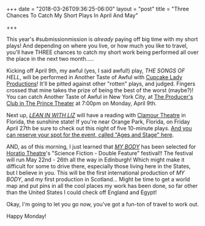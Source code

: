 +++
date = "2018-03-26T09:36:25-06:00"
layout = "post"
title = "Three Chances To Catch My Short Plays In April And May"

+++

This year's #submissionmission is *already* paying off big time with my short plays! And depending on where you live, or how much you like to travel, you'll have THREE chances to catch my short work being performed all over the place in the next two month.....

Kicking off April 9th, my awful (yes, I said awful!) play, *THE SONGS OF HELL*, will be performed in Another Taste of Awful with [Cupcake Lady Productions](http://cupcakeladyproductions.com/)! It'll be pitted against other "rotten" plays, and judged. Fingers crossed that mine takes the prize of being the best of the worst (maybe?)! You can catch Another Taste of Awful in New York City, at [The Producer's Club in The Prince Theater](https://www.google.com/maps/dir/''/the+producers+club/@40.7594238,-74.0614022,12z/data=!4m8!4m7!1m0!1m5!1m1!1s0x89c25853b1da3fc5:0xbdc1363858b80c22!2m2!1d-73.9913623!2d40.759445) at 7:00pm on Monday, April 9th.

Next up, [*LEAN IN WITH LIZ*](https://newplayexchange.org/plays/62085/lean-liz) will have a reading with [Clamour Theatre](http://clamourtheatre.org/) in Florida, the sunshine state! If you're near Orange Park, Florida, on Friday April 27th be sure to check out this night of five 10-minute plays. [And you can reserve your spot for the event, called "Ages and Stage" here](https://www.eventbrite.com/e/ages-and-stages-tickets-44470117318).

AND, as of this morning, I just learned that [*MY BODY*](https://newplayexchange.org/plays/2541/my-body) has been selected for [Horatio Theatre](https://www.scifitheatre.com/)'s "Science Fiction - Double Feature" festival!! The festival will run May 22nd - 26th all the way in Edinburgh! Which might make it difficult for some to drive there, especially those living here in the States, but I believe in you. This will be the first international production of *MY BODY*, and my first production in Scotland... Might be time to get a world map and put pins in all the cool places my work has been done, so far other than the United States I could check off England and Egypt! 

Okay, I'm going to let you go now, you've got a fun-ton of travel to work out.

Happy Monday! 
